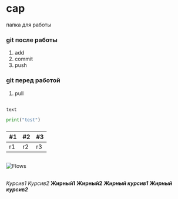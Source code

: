 # cap
папка для работы 

### git  после работы 
1. add 
2. commit
3. push

### git перед работой 
1. pull


## 
`text`
```python
print("test")
```

###
 |#1|#2|#3|
 |---|---|---|
 |r1|r2|r3|


##
![Flows](https://www.imgonline.com.ua/examples/bee-on-daisy.jpg)


##
*Курсив1* 
_Курсив2_ 
**Жирный1** 
__Жирный2__
***Жирный курсив1*** 
___Жирный курсив2___
